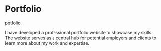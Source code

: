 # Portfolio
[potfolio](https://b27revanth.github.io/Portfolio.github.io/)   

I have developed a professional portfolio website to showcase my skills. The website serves as a central hub for
potential employers and clients to learn more about my work and expertise.

